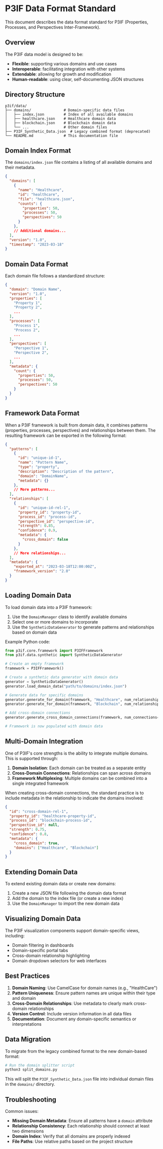 # P3IF Data Format Standard

This document describes the data format standard for P3IF (Properties, Processes, and Perspectives Inter-Framework).

## Overview

The P3IF data model is designed to be:
- **Flexible**: supporting various domains and use cases
- **Interoperable**: facilitating integration with other systems
- **Extendable**: allowing for growth and modification
- **Human-readable**: using clear, self-documenting JSON structures

## Directory Structure

```
p3if/data/
├── domains/               # Domain-specific data files
│   ├── index.json         # Index of all available domains
│   ├── healthcare.json    # Healthcare domain data
│   ├── blockchain.json    # Blockchain domain data
│   └── ...                # Other domain files
├── P3IF_Synthetic_Data.json  # Legacy combined format (deprecated)
└── README.md              # This documentation file
```

## Domain Index Format

The `domains/index.json` file contains a listing of all available domains and their metadata.

```json
{
  "domains": [
    {
      "name": "Healthcare",
      "id": "healthcare",
      "file": "healthcare.json",
      "counts": {
        "properties": 50,
        "processes": 50,
        "perspectives": 50
      }
    },
    // Additional domains...
  ],
  "version": "1.0",
  "timestamp": "2023-03-18"
}
```

## Domain Data Format

Each domain file follows a standardized structure:

```json
{
  "domain": "Domain Name",
  "version": "1.0",
  "properties": [
    "Property 1",
    "Property 2",
    ...
  ],
  "processes": [
    "Process 1",
    "Process 2",
    ...
  ],
  "perspectives": [
    "Perspective 1",
    "Perspective 2",
    ...
  ],
  "metadata": {
    "count": {
      "properties": 50,
      "processes": 50,
      "perspectives": 50
    }
  }
}
```

## Framework Data Format

When a P3IF framework is built from domain data, it combines patterns (properties, processes, perspectives) and relationships between them. The resulting framework can be exported in the following format:

```json
{
  "patterns": [
    {
      "id": "unique-id-1",
      "name": "Pattern Name",
      "type": "property",
      "description": "Description of the pattern",
      "domain": "DomainName",
      "metadata": {}
    },
    // More patterns...
  ],
  "relationships": [
    {
      "id": "unique-id-rel-1",
      "property_id": "property-id",
      "process_id": "process-id",
      "perspective_id": "perspective-id",
      "strength": 0.85,
      "confidence": 0.9,
      "metadata": {
        "cross_domain": false
      }
    },
    // More relationships...
  ],
  "metadata": {
    "exported_at": "2023-03-18T12:00:00Z",
    "framework_version": "2.0"
  }
}
```

## Loading Domain Data

To load domain data into a P3IF framework:

1. Use the `DomainManager` class to identify available domains
2. Select one or more domains to incorporate
3. Use the `SyntheticDataGenerator` to generate patterns and relationships based on domain data

Example Python code:

```python
from p3if.core.framework import P3IFFramework
from p3if.data.synthetic import SyntheticDataGenerator

# Create an empty framework
framework = P3IFFramework()

# Create a synthetic data generator with domain data
generator = SyntheticDataGenerator()
generator.load_domain_data("path/to/domains/index.json")

# Generate data for specific domains
generator.generate_for_domain(framework, "Healthcare", num_relationships=100)
generator.generate_for_domain(framework, "Blockchain", num_relationships=100)

# Add cross-domain connections
generator.generate_cross_domain_connections(framework, num_connections=50)

# Framework is now populated with domain data
```

## Multi-Domain Integration

One of P3IF's core strengths is the ability to integrate multiple domains. This is supported through:

1. **Domain Isolation**: Each domain can be treated as a separate entity
2. **Cross-Domain Connections**: Relationships can span across domains
3. **Framework Multiplexing**: Multiple domains can be combined into a single integrated framework

When creating cross-domain connections, the standard practice is to include metadata in the relationship to indicate the domains involved:

```json
{
  "id": "cross-domain-rel-1",
  "property_id": "healthcare-property-id",
  "process_id": "blockchain-process-id",
  "perspective_id": null,
  "strength": 0.75,
  "confidence": 0.8,
  "metadata": {
    "cross_domain": true,
    "domains": ["Healthcare", "Blockchain"]
  }
}
```

## Extending Domain Data

To extend existing domain data or create new domains:

1. Create a new JSON file following the domain data format
2. Add the domain to the index file (or create a new index)
3. Use the `DomainManager` to import the new domain data

## Visualizing Domain Data

The P3IF visualization components support domain-specific views, including:

- Domain filtering in dashboards
- Domain-specific portal tabs
- Cross-domain relationship highlighting
- Domain dropdown selectors for web interfaces

## Best Practices

1. **Domain Naming**: Use CamelCase for domain names (e.g., "HealthCare")
2. **Pattern Uniqueness**: Ensure pattern names are unique within their type and domain
3. **Cross-Domain Relationships**: Use metadata to clearly mark cross-domain relationships
4. **Version Control**: Include version information in all data files
5. **Documentation**: Document any domain-specific semantics or interpretations

## Data Migration

To migrate from the legacy combined format to the new domain-based format:

```bash
# Run the domain splitter script
python3 split_domains.py
```

This will split the `P3IF_Synthetic_Data.json` file into individual domain files in the `domains/` directory.

## Troubleshooting

Common issues:

- **Missing Domain Metadata**: Ensure all patterns have a `domain` attribute
- **Relationship Consistency**: Each relationship should connect at least two dimensions
- **Domain Index**: Verify that all domains are properly indexed
- **File Paths**: Use relative paths based on the project structure 